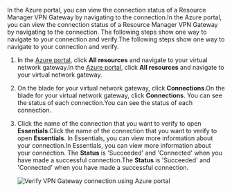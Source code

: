<span data-ttu-id="765e1-101">In the Azure portal, you can view the connection status of a Resource Manager VPN Gateway by navigating to the connection.</span><span class="sxs-lookup"><span data-stu-id="765e1-101">In the Azure portal, you can view the connection status of a Resource Manager VPN Gateway by navigating to the connection.</span></span> <span data-ttu-id="765e1-102">The following steps show one way to navigate to your connection and verify.</span><span class="sxs-lookup"><span data-stu-id="765e1-102">The following steps show one way to navigate to your connection and verify.</span></span>

1. <span data-ttu-id="765e1-103">In the [Azure portal](http://portal.azure.com), click **All resources** and navigate to your virtual network gateway.</span><span class="sxs-lookup"><span data-stu-id="765e1-103">In the [Azure portal](http://portal.azure.com), click **All resources** and navigate to your virtual network gateway.</span></span>
2. <span data-ttu-id="765e1-104">On the blade for your virtual network gateway, click **Connections**.</span><span class="sxs-lookup"><span data-stu-id="765e1-104">On the blade for your virtual network gateway, click **Connections**.</span></span> <span data-ttu-id="765e1-105">You can see the status of each connection.</span><span class="sxs-lookup"><span data-stu-id="765e1-105">You can see the status of each connection.</span></span>
3. <span data-ttu-id="765e1-106">Click the name of the connection that you want to verify to open **Essentials**.</span><span class="sxs-lookup"><span data-stu-id="765e1-106">Click the name of the connection that you want to verify to open **Essentials**.</span></span> <span data-ttu-id="765e1-107">In Essentials, you can view more information about your connection.</span><span class="sxs-lookup"><span data-stu-id="765e1-107">In Essentials, you can view more information about your connection.</span></span> <span data-ttu-id="765e1-108">The **Status** is 'Succeeded' and 'Connected' when you have made a successful connection.</span><span class="sxs-lookup"><span data-stu-id="765e1-108">The **Status** is 'Succeeded' and 'Connected' when you have made a successful connection.</span></span>
   
    ![Verify VPN Gateway connection using Azure portal](https://docstestmedia1.blob.core.windows.net/azure-media/includes/media/vpn-gateway-verify-connection-portal-rm-include/connectionsucceeded.png)


